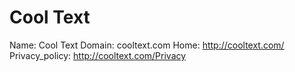 
# Cool Text

Name: Cool Text
Domain: cooltext.com
Home: http://cooltext.com/
Privacy_policy: http://cooltext.com/Privacy

